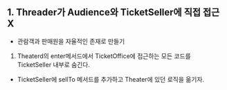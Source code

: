 ## 1. Threader가 Audience와 TicketSeller에 직접 접근 X
- 관람객과 판매원을 자율적인 존재로 만들기
1. Theaterd의 enter메서드에서 TicketOffice에 접근하는 모든 코드를 TicketSeller 내부로 숨긴다.
  - TicketSeller에 sellTo 메서드를 추가하고 Theater에 있던 로직을 옮기자.